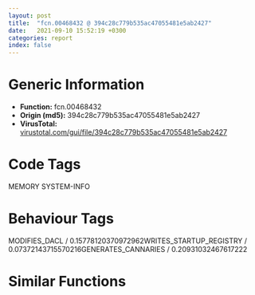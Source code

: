 ```yaml
---
layout: post
title:  "fcn.00468432 @ 394c28c779b535ac47055481e5ab2427"
date:   2021-09-10 15:52:19 +0300
categories: report
index: false
---
```


# Generic Information
- **Function:** fcn.00468432
- **Origin (md5):** 394c28c779b535ac47055481e5ab2427
- **VirusTotal:** [virustotal.com/gui/file/394c28c779b535ac47055481e5ab2427][virustotal_ref]

# Code Tags
<span class="tag" id="MEMORY">MEMORY</span>
<span class="tag" id="SYSTEM-INFO">SYSTEM-INFO</span>


# Behaviour Tags
<span class="bhv-tag" id="MODIFIES_DACL">MODIFIES_DACL / 0.15778120370972962</span><span class="bhv-tag" id="WRITES_STARTUP_REGISTRY">WRITES_STARTUP_REGISTRY / 0.07372143715570216</span><span class="bhv-tag" id="GENERATES_CANNARIES">GENERATES_CANNARIES / 0.20931032467617222</span>

# Similar Functions
<script type="text/javascript" src="https://www.gstatic.com/charts/loader.js"></script>
<script type="text/javascript">

    google.charts.load('current', {'packages':['corechart']});
    google.charts.setOnLoadCallback(drawChart);

    function drawChart() {
    var data = new google.visualization.DataTable();
        data.addColumn('number', 'X');
        data.addColumn('number', 'Y');
        data.addColumn({type: 'string', role: 'tooltip', 'p': {'html': true}});
        data.addColumn({'type': 'string', 'role': 'style'});
        
        data.addRows([
    [-42.2275276184082, -69.63540649414062, '<b><a href="/report/fcn.00468432@394c28c779b535ac47055481e5ab2427">fcn.00468432</a><br>@394c28c779b535ac47055481e5ab2427</b><br>', 'point { fill-color: #e0440e; }'],
[180.98910522460938, 41.547080993652344, '<b><a href="/report/fcn.0040d95d@03a5d7e745838b7e7a4c7d09dcb64e60">fcn.0040d95d</a><br>@03a5d7e745838b7e7a4c7d09dcb64e60</b><br>', 'null'],
[-163.92599487304688, -91.20133972167969, '<b><a href="/report/fcn.00480148@fb9b7d22bc1c143ac66b0575cbdd088d">fcn.00480148</a><br>@fb9b7d22bc1c143ac66b0575cbdd088d</b><br>', 'null'],
[186.85012817382812, 148.6162872314453, '<b><a href="/report/fcn.00414bfd@a7fde220a04c8ad1ded25e571c4daa50">fcn.00414bfd</a><br>@a7fde220a04c8ad1ded25e571c4daa50</b><br>', 'null'],
[-77.88706970214844, -175.4221954345703, '<b><a href="/report/fcn.00477f12@2fcce874fb2a3a396274d2df89c397e3">fcn.00477f12</a><br>@2fcce874fb2a3a396274d2df89c397e3</b><br>', 'null'],
[45.77831268310547, -121.8575668334961, '<b><a href="/report/fcn.00468432@2dd6da6129e47fd72c5b6249eef16bbb">fcn.00468432</a><br>@2dd6da6129e47fd72c5b6249eef16bbb</b><br>', 'null'],
[81.32881164550781, 126.88142395019531, '<b><a href="/report/fcn.00420244@d59f9c4f445b9f980173dec064f55091">fcn.00420244</a><br>@d59f9c4f445b9f980173dec064f55091</b><br>', 'null'],
[287.700439453125, 104.90782165527344, '<b><a href="/report/fcn.0044359f@8d996434378dbdbb47e86342be5446c7">fcn.0044359f</a><br>@8d996434378dbdbb47e86342be5446c7</b><br>', 'null'],
[129.4073028564453, 241.83995056152344, '<b><a href="/report/fcn.00414bfd@339149a6ceaff8ec9831ebc6113adb23">fcn.00414bfd</a><br>@339149a6ceaff8ec9831ebc6113adb23</b><br>', 'null'],
[257.4775085449219, 229.3592071533203, '<b><a href="/report/fcn.0041c580@64e5091c15839d4b2093890f73869f28">fcn.0041c580</a><br>@64e5091c15839d4b2093890f73869f28</b><br>', 'null'],
[12.896678924560547, -221.0975799560547, '<b><a href="/report/fcn.00468432@83f49824bfe7c3c24f4b74a2ba6ab65b">fcn.00468432</a><br>@83f49824bfe7c3c24f4b74a2ba6ab65b</b><br>', 'null'],

        ]);

    var options = {
        title: 'Similarity Plot',
        legend: 'none',
        colors: ['#dedbd9', '#e6693e', '#ec8f6e', '#f3b49f', '#f6c7b6'],
        tooltip: {isHtml: true, trigger: 'both'},
        explorer: {
        actions: ["dragToZoom", "rightClickToReset"],
        },
        chartArea: {
        width: '80%',
        height: '80%'
        },
        width: '100%',
        height: '100%'
    };

    var chart = new google.visualization.ScatterChart(document.getElementById('chart_div'));

    chart.draw(data, options);
    }
    
</script>


<div id="chart_div" style="width: 100%px; height: 100%;"></div>

# Disassembled Code
{% highlight nasm %}

mov edi, edi
push ebp
mov ebp, esp
sub esp, 0x54
mov eax, dword[0x49b06c]
xor eax, ebp
mov dword[ebp-4], eax
push ebx
push esi
push edi
push 4
pop eax
call fcn.0045d830
mov eax, esp
lea ecx, [ebp-0x30]
push 0x1c
push ecx
push eax
mov dword[ebp-0xc], eax
call dword[sym.imp.KERNEL32.dll_VirtualQuery]
test eax, eax
je 0x4684ed
mov eax, dword[ebp-0x2c]
mov dword[ebp-0x10], eax
lea eax, [ebp-0x54]
push eax
call dword[sym.imp.KERNEL32.dll_GetSystemInfo]
mov ebx, dword[ebp-0x50]
lea eax, [ebp-8]
xor esi, esi
push eax
mov dword[ebp-8], esi
call fcn.00473b56
test eax, eax
je 0x468496
cmp dword[ebp-8], esi
jbe 0x468496
mov esi, dword[ebp-8]
dec esi
lea eax, [ebx-1]
add esi, ebx
not eax
and esi, eax
je 0x4684a4
add esi, ebx
lea eax, [ebx+ebx]
cmp esi, eax
jae 0x4684ad
mov esi, eax
mov eax, dword[ebp-0x10]
lea edi, [ebx-1]
not edi
add eax, ebx
and edi, dword[ebp-0xc]
sub edi, esi
cmp edi, eax
jb 0x4684ed
push 4
push 0x1000
push esi
push edi
call dword[sym.imp.KERNEL32.dll_VirtualAlloc]
test eax, eax
je 0x4684ed
lea eax, [ebp-0x14]
push eax
push 0x104
push esi
push edi
call dword[sym.imp.KERNEL32.dll_VirtualProtect]
test eax, eax
je 0x4684ed
xor eax, eax
inc eax
jmp 0x4684ef
xor eax, eax
lea esp, [ebp-0x60]
pop edi
pop esi
pop ebx
mov ecx, dword[ebp-4]
xor ecx, ebp
call fcn.0045c716
mov esp, ebp
pop ebp
ret

{% endhighlight %}

[virustotal_ref]: https://www.virustotal.com/gui/file/394c28c779b535ac47055481e5ab2427